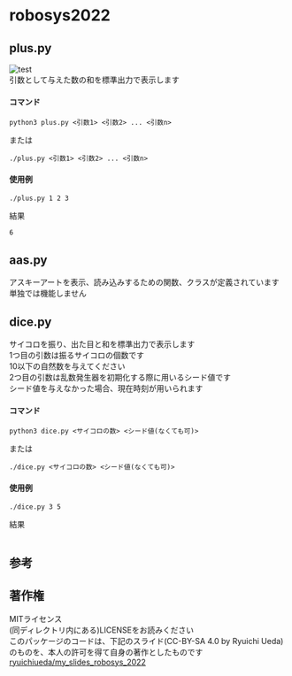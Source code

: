 # robosys2022

## plus.py
![test](https://github.com/18C1054-S-K/robosys2022/actions/workflows/test.yml/badge.svg)  
引数として与えた数の和を標準出力で表示します
#### コマンド
```
python3 plus.py <引数1> <引数2> ... <引数n>
```
または
```
./plus.py <引数1> <引数2> ... <引数n>
```

#### 使用例
```
./plus.py 1 2 3
```
結果
```
6
```

## aas.py
アスキーアートを表示、読み込みするための関数、クラスが定義されています  
単独では機能しません

## dice.py
サイコロを振り、出た目と和を標準出力で表示します  
1つ目の引数は振るサイコロの個数です  
10以下の自然数を与えてください  
2つ目の引数は乱数発生器を初期化する際に用いるシード値です  
シード値を与えなかった場合、現在時刻が用いられます
#### コマンド
```
python3 dice.py <サイコロの数> <シード値(なくても可)>
```
または
```
./dice.py <サイコロの数> <シード値(なくても可)>
```
#### 使用例
```
./dice.py 3 5
```
結果
```

```

## 参考


## 著作権
MITライセンス  
(同ディレクトリ内にある)LICENSEをお読みください  
このパッケージのコードは、下記のスライド(CC-BY-SA 4.0 by Ryuichi Ueda)のものを、本人の許可を得て自身の著作としたものです
[ryuichiueda/my_slides_robosys_2022](https://github.com/ryuichiueda/my_slides_robosys_2022)

